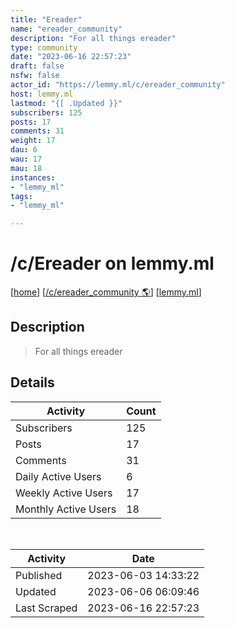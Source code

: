 ```yaml
---
title: "Ereader" 
name: "ereader_community"
description: "For all things ereader"
type: community
date: "2023-06-16 22:57:23"
draft: false
nsfw: false
actor_id: "https://lemmy.ml/c/ereader_community"
host: lemmy.ml
lastmod: "{[ .Updated }}"
subscribers: 125
posts: 17
comments: 31
weight: 17
dau: 6
wau: 17
mau: 18
instances:
- "lemmy_ml"
tags: 
- "lemmy_ml"

---
```


# /c/Ereader on lemmy.ml

[[home](/)]
[[/c/ereader_community 🌎](https://lemmy.ml/c/ereader_community)]
[[lemmy.ml](/instances/lemmy_ml)]


## Description 

<blockquote class="description">
For all things ereader
</blockquote>


## Details

| Activity | Count  |
|----------------------|---|
| Subscribers          | 125 |
| Posts                | 17  |
| Comments             | 31  |
| Daily Active Users   | 6  |
| Weekly Active Users  | 17  |
| Monthly Active Users | 18  |

<br>

| Activity | Date |
|----------------------|---|
| Published            | 2023-06-03 14:33:22 |
| Updated              | 2023-06-06 06:09:46 |
| Last Scraped         | 2023-06-16 22:57:23 |
